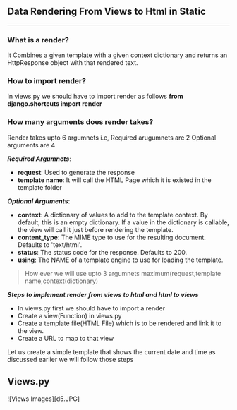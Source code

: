 ## Data Rendering From Views to Html in Static
-----
### What is a render?

It Combines a given template with a given context dictionary and returns an HttpResponse object with that rendered text.

### How to import render?

In views.py we should have to import render as follows **from django.shortcuts import render**

### How many arguments does render takes?

Render takes upto 6 argumnets i.e, Required arugumnets are 2 Optional arguments are 4

***Required Argumnets***:
  - **request**: Used to generate the response
  - **template name**: It will call the HTML Page which it is existed in the template folder

***Optional Arguments***:
  - **context**: A dictionary of values to add to the template context. By default, this is an empty dictionary. If a value in the                        dictionary is callable, the view will call it just before rendering the template.
  - **content_type**: The MIME type to use for the resulting document. Defaults to 'text/html'.
  - **status**: The status code for the response. Defaults to 200.
  - **using**: The NAME of a template engine to use for loading the template.

> How ever we will use upto 3 argumnets maximum(request,template name,context(dictionary)

***Steps to implement render from views to html and html to views***

- In views.py first we should have to import a render
- Create a view(Function) in views.py
- Create a template file(HTML File) which is to be rendered and link it to the view.
- Create a URL to map to that view

Let us create a simple template that shows the current date and time as discussed earlier we will follow those steps

**Views.py**
----
![Views Images][d5.JPG]



